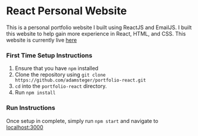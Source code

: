 # React Personal Website
This is a personal portfolio website I built using ReactJS and EmailJS.  I built this website to help gain more experience in React, HTML, and CSS. This website is currently live [here](https://adamsteger.netlify.app/)

### First Time Setup Instructions
1. Ensure that you have `npm` installed
2. Clone the repository using `git clone https://github.com/adamsteger/portfolio-react.git`
3. `cd` into the `portfolio-react` directory.
5. Run `npm install`

### Run Instructions
Once setup in complete, simply run `npm start` and navigate to [localhost:3000](http://localhost:3000/)
